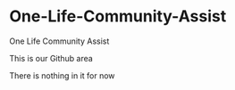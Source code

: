 # One-Life-Community-Assist
One Life Community Assist

This is our Github area


There is nothing in it for now

